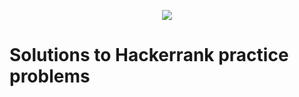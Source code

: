 <p align="center"><a href="https://www.hackerrank.com/marinskiy"><img src="https://i0.wp.com/gradsingames.com/wp-content/uploads/2016/05/856771_668224053197841_1943699009_o.png" ></a></p>

# Solutions to Hackerrank practice problems


